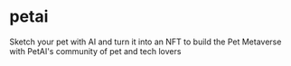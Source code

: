 # petai
Sketch your pet with AI and turn it into an NFT to build the Pet Metaverse with PetAI's community of pet and tech lovers
